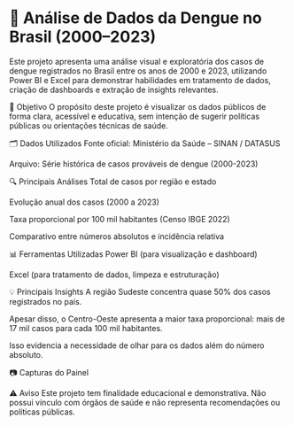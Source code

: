 # 🦟 Análise de Dados da Dengue no Brasil (2000–2023)

Este projeto apresenta uma análise visual e exploratória dos casos de dengue registrados no Brasil entre os anos de 2000 e 2023, utilizando Power BI e Excel para demonstrar habilidades em tratamento de dados, criação de dashboards e extração de insights relevantes.


📌 Objetivo
O propósito deste projeto é visualizar os dados públicos de forma clara, acessível e educativa, sem intenção de sugerir políticas públicas ou orientações técnicas de saúde.



🗂️ Dados Utilizados
Fonte oficial: Ministério da Saúde – SINAN / DATASUS

Arquivo: Série histórica de casos prováveis de dengue (2000-2023)


🔍 Principais Análises
Total de casos por região e estado

Evolução anual dos casos (2000 a 2023)

Taxa proporcional por 100 mil habitantes (Censo IBGE 2022)

Comparativo entre números absolutos e incidência relativa


📊 Ferramentas Utilizadas
Power BI (para visualização e dashboard)

Excel (para tratamento de dados, limpeza e estruturação)





💡 Principais Insights
A região Sudeste concentra quase 50% dos casos registrados no país.

Apesar disso, o Centro-Oeste apresenta a maior taxa proporcional: mais de 17 mil casos para cada 100 mil habitantes.

Isso evidencia a necessidade de olhar para os dados além do número absoluto.


📷 Capturas do Painel



⚠️ Aviso
Este projeto tem finalidade educacional e demonstrativa. Não possui vínculo com órgãos de saúde e não representa recomendações ou políticas públicas.
